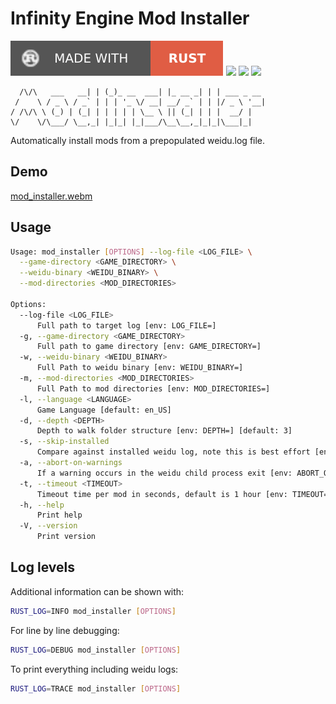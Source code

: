 # Infinity Engine Mod Installer
[![](./docs/rust.svg)](https://www.rust-lang.org/tools/install)
[![](https://img.shields.io/badge/Linux-FCC624?style=for-the-badge&logo=linux&logoColor=black)](https://github.com/dark0dave/mod_installer/releases/latest)
[![](https://img.shields.io/badge/Windows-0078D6?style=for-the-badge&logo=windows&logoColor=white)](https://github.com/dark0dave/mod_installer/releases/latest)
[![](https://img.shields.io/badge/mac%20os-000000?style=for-the-badge&logo=apple&logoColor=white)](https://github.com/dark0dave/mod_installer/releases/latest)

      /\/\   ___   __| | (_)_ __  ___| |_ __ _| | | ___ _ __
     /    \ / _ \ / _` | | | '_ \/ __| __/ _` | | |/ _ \ '__|
    / /\/\ \ (_) | (_| | | | | | \__ \ || (_| | | |  __/ |
    \/    \/\___/ \__,_| |_|_| |_|___/\__\__,_|_|_|\___|_|

Automatically install mods from a prepopulated weidu.log file.

## Demo
[mod_installer.webm](https://github.com/dark0dave/mod_installer/assets/52840419/98127744-850e-43a1-a9be-adc078b2a829)

## Usage
```sh
Usage: mod_installer [OPTIONS] --log-file <LOG_FILE> \
  --game-directory <GAME_DIRECTORY> \
  --weidu-binary <WEIDU_BINARY> \
  --mod-directories <MOD_DIRECTORIES>

Options:
  --log-file <LOG_FILE>
      Full path to target log [env: LOG_FILE=]
  -g, --game-directory <GAME_DIRECTORY>
      Full path to game directory [env: GAME_DIRECTORY=]
  -w, --weidu-binary <WEIDU_BINARY>
      Full Path to weidu binary [env: WEIDU_BINARY=]
  -m, --mod-directories <MOD_DIRECTORIES>
      Full Path to mod directories [env: MOD_DIRECTORIES=]
  -l, --language <LANGUAGE>
      Game Language [default: en_US]
  -d, --depth <DEPTH>
      Depth to walk folder structure [env: DEPTH=] [default: 3]
  -s, --skip-installed
      Compare against installed weidu log, note this is best effort [env: SKIP_INSTALLED=]
  -a, --abort-on-warnings
      If a warning occurs in the weidu child process exit [env: ABORT_ON_WARNINGS=]
  -t, --timeout <TIMEOUT>
      Timeout time per mod in seconds, default is 1 hour [env: TIMEOUT=] [default: 3600]
  -h, --help
      Print help
  -V, --version
      Print version
```

## Log levels

Additional information can be shown with:
```sh
RUST_LOG=INFO mod_installer [OPTIONS]
```

For line by line debugging:
```sh
RUST_LOG=DEBUG mod_installer [OPTIONS]
```

To print everything including weidu logs:
```sh
RUST_LOG=TRACE mod_installer [OPTIONS]
```
